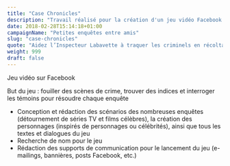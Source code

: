 ```yaml
---
title: "Case Chronicles"
description: "Travail réalisé pour la création d'un jeu vidéo Facebook intitulé « Case Chronicles »"
date: 2018-02-28T15:14:18+01:00
campaignName: "Petites enquêtes entre amis"
slug: "case-chronicles"
quote: "Aidez l’Inspecteur Labavette à traquer les criminels en récoltant des preuves en série !"
weight: 999
draft: false
---
```


Jeu vidéo sur Facebook

But du jeu : fouiller des scènes de crime, trouver des indices et interroger les témoins pour résoudre chaque enquête

- Conception et rédaction des scénarios des nombreuses enquêtes (détournement de séries TV et films célèbres), la création des personnages (inspirés de personnages ou célébrités), ainsi que tous les textes et dialogues du jeu
- Recherche de nom pour le jeu
- Rédaction des supports de communication pour le lancement du jeu (e-mailings, bannières, posts Facebook, etc.)
